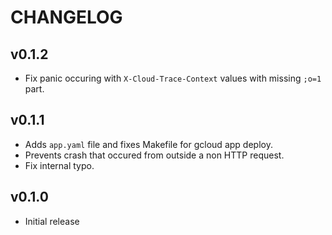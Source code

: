 # CHANGELOG
## v0.1.2
+ Fix panic occuring with `X-Cloud-Trace-Context` values with missing `;o=1` part.

## v0.1.1
+ Adds `app.yaml` file and fixes Makefile for gcloud app deploy.
+ Prevents crash that occured from outside a non HTTP request.
+ Fix internal typo.

## v0.1.0
+ Initial release
